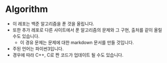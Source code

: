 # Algorithm

- 이 레포는 백준 알고리즘을 푼 것을 올립니다.
- 또한 추가 레포로 다른 사이트에서 푼 알고리즘의 문제와 그 구현, 출처를 같이 올릴 수도 있습니다.
  - 이 경유 문제는 문제에 대한 markdown 문서를 만들 것입니다.
- 주된 언어는 파이썬3입니다.
- 경우에 따라 C++, C로 짠 코드가 업데이트 될 수도 있습니다.
